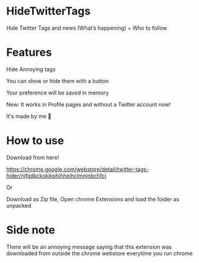 # HideTwitterTags
Hide Twitter Tags and news (What’s happening) + Who to follow 

# Features


Hide Annoying tags

You can show or hide them with a button

Your preference will be saved in memory
  
  New:
    It works in Profile pages and without a Twitter account now!

It's made by me 💅



# How to use

Download from here! 

https://chrome.google.com/webstore/detail/twitter-tags-hider/njfgdkckokikphjhheihclmnjnbchfci

Or 


Download as Zip file, Open chrome Extensions and load the folder as unpacked 

# Side note

There will be an annoying message saying that this extension was downloaded from outside the chrome webstore everytime you run chrome
